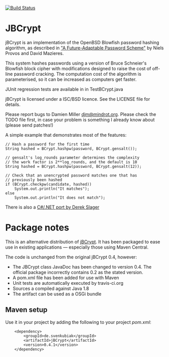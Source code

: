 [![Build Status](https://secure.travis-ci.org/svenkubiak/jBCrypt.png?branch=master)](http://travis-ci.org/svenkubiak/jBCrypt)

# JBCrypt
jBCrypt is an implementation of the OpenBSD Blowfish password hashing algorithm,
as described in ["A Future-Adaptable Password
Scheme"](http://www.openbsd.org/papers/bcrypt-paper.ps) by Niels Provos and
David Mazieres.  

This system hashes passwords using a version of Bruce Schneier's Blowfish block
cipher with modifications designed to raise the cost of off-line password
cracking. The computation cost of the algorithm is parameterised, so it can be
increased as computers get faster.  

JUnit regression tests are available in in TestBCrypt.java

jBCrypt is licensed under a ISC/BSD licence. See the LICENSE file for details.

Please report bugs to Damien Miller <djm@mindrot.org>. Please check the
TODO file first, in case your problem is something I already know about
(please send patches!)

A simple example that demonstrates most of the features:

	// Hash a password for the first time
	String hashed = BCrypt.hashpw(password, BCrypt.gensalt());

	// gensalt's log_rounds parameter determines the complexity
	// the work factor is 2**log_rounds, and the default is 10
	String hashed = BCrypt.hashpw(password, BCrypt.gensalt(12));

	// Check that an unencrypted password matches one that has
	// previously been hashed
	if (BCrypt.checkpw(candidate, hashed))
		System.out.println("It matches");
	else
		System.out.println("It does not match");

There is also a [C#/.NET port by Derek Slager](http://derekslager.com/blog/posts/2007/10/bcrypt-dotnet-strong-password-hashing-for-dotnet-and-mono.ashx)


# Package notes

This is an alternative distribution of [jBCrypt](http://www.mindrot.org/projects/jBCrypt). It has been
packaged to ease use in existing applications &mdash; especially those using Maven Central. 

The code is unchanged from the original jBCrypt 0.4, however:

- The JBCrypt class JavaDoc has been changed to version 0.4. The official
  package incorrectly contains 0.2 as the stated version.
- A pom.xml file has been added for use with Maven 
- Unit tests are automatically executed by travis-ci.org
- Sources a compiled against Java 1.8
- The artifact can be used as a OSGi bundle


## Maven setup

Use it in your project by adding the following to your project *pom.xml*:

        <dependency>
            <groupId>de.svenkubiak</groupId>
            <artifactId>jBCrypt</artifactId>
            <version>0.4.1</version>
        </dependency>
